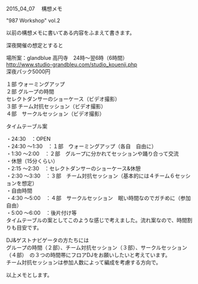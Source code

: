 2015_04_07 　構想メモ
 
"987 Workshop" vol.2

以前の構想メモに書いてある内容をふまえて書きます。

深夜開催の想定とすると  

場所案：glandblue 高円寺　24時～翌6時（6時間）  
http://www.studio-grandbleu.com/studio_kouenji.php  
深夜パック5000円  

１部    ウォーミングアップ  
２部    グループの時間  
セレクトダンサーのショーケース（ビデオ撮影）  
３部    チーム対抗セッション（ビデオ撮影）  
４部　サークルセッション（ビデオ撮影）


タイムテーブル案

・24:30　：OPEN  
・24:30 ～1:30　：１部　ウォーミングアップ（各自　自由に）  
・1:30 ～2:00　：２部　グループに分かれてセッションや踊り合って交流  
・休憩（15分くらい）  
・2:15 ～2:30　：セレクトダンサーのショーケース&休憩  
・2:30 ～3:30　：３部　チーム対抗セッション（基本的には４チーム６セッションを想定）  
・自由時間  
・4:30 ～5:00　：４部　サークルセッション　眠い時間なのでガチめに（参加自由）  
・5:00 ～6:00　：後片付け等  
タイムテーブルの案としてこのような感じで考えました。流れ案なので、時間割りも目安です。  

DJ&ゲストナビゲータの方たちには  
グループの時間（２部）、チーム対抗セッション（３部）、サークルセッション（４部）　の３つの時間帯にフロアDJをお願いしたいと考えています。  
チーム対抗セッションは参加人数によって編成を考慮する方向で。  

以上メモとします。
